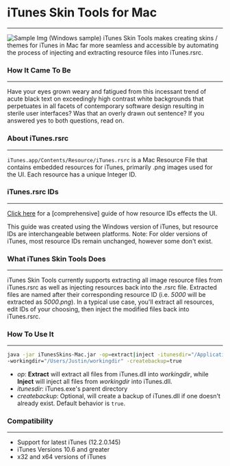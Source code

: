 # iTunes Skin Tools for Mac
--------------
![Sample Img](https://github.com/Apophenic/iTunes-Skin-Tools/blob/master/iTunesSkinTools/res/sample/sample.jpg)
(Windows sample)
iTunes Skin Tools makes creating skins / themes for iTunes in Mac far more seamless and accessible by
automating
the process of injecting and extracting resource files into iTunes.rsrc.

### How It Came To Be
---------------------
Have your eyes grown weary and fatigued from this incessant trend of acute black text on exceedingly high contrast white
backgrounds that perpetuates in all facets of contemporary software design resulting in sterile user interfaces? Was
 that an overly drawn out sentence?
If you answered yes to both questions, read on.

### About iTunes.rsrc
----------------
```iTunes.app/Contents/Resource/iTunes.rsrc``` is a Mac Resource File that contains embedded resources for iTunes,
primarily .png images used for the UI. Each resource has a unique Integer ID.

### iTunes.rsrc IDs
-------------------------
[Click here](http://htmlpreview.github.io/?https://github.com/Apophenic/iTunes-Skin-Tools/blob/master/Resource%20IDs/ResourceIDs.html) for a [comprehensive] guide of how resource IDs effects the UI.

This guide was created using the Windows version of iTunes, but resource IDs are interchangeable between platforms.
Note: For older versions of iTunes, most resource IDs remain unchanged, however some don't exist.

### What iTunes Skin Tools Does
---------------------------
iTunes Skin Tools currently supports extracting all image resource files from iTunes.rsrc as well as injecting resources
back into the .rsrc file. Extracted files are named after their corresponding resource ID (i.e. _5000_ will be
extracted as _5000.png_). In a typical use case, you'll extract all resources, edit IDs of your choosing, then inject
the modified files back into iTunes.rsrc.

### How To Use It
-----------------
~~~~~~~~ bash
java -jar iTunesSkins-Mac.jar -op=extract|inject -itunesdir="/Applications/iTunes.app"
-workingdir="/Users/Justin/workingdir" -createbackup=true
~~~~~~~~
* _op_: __Extract__ will extract all files from iTunes.dll into _workingdir_, while __Inject__ will inject all
files from _workingdir_ into iTunes.dll.
* _itunesdir_: iTunes.exe's parent directory
* _createbackup_: Optional, will create a backup of iTunes.dll if one doesn't already exist. Default behavior is ```true```.

### Compatibility
-----------------
* Support for latest iTunes (12.2.0.145)
* iTunes Versions 10.6 and greater
* x32 and x64 versions of iTunes